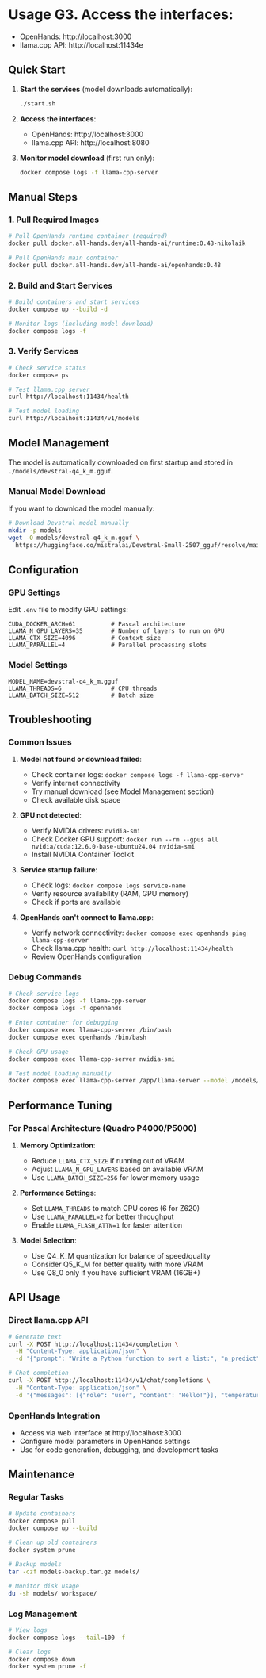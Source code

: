 # Usage G3. **Access the interfaces**:
   - OpenHands: http://localhost:3000
   - llama.cpp API: http://localhost:11434e

## Quick Start

1. **Start the services** (model downloads automatically):
   ```bash
   ./start.sh
   ```

2. **Access the interfaces**:
   - OpenHands: http://localhost:3000
   - llama.cpp API: http://localhost:8080

3. **Monitor model download** (first run only):
   ```bash
   docker compose logs -f llama-cpp-server
   ```

## Manual Steps

### 1. Pull Required Images
```bash
# Pull OpenHands runtime container (required)
docker pull docker.all-hands.dev/all-hands-ai/runtime:0.48-nikolaik

# Pull OpenHands main container
docker pull docker.all-hands.dev/all-hands-ai/openhands:0.48
```

### 2. Build and Start Services
```bash
# Build containers and start services
docker compose up --build -d

# Monitor logs (including model download)
docker compose logs -f
```

### 3. Verify Services
```bash
# Check service status
docker compose ps

# Test llama.cpp server
curl http://localhost:11434/health

# Test model loading
curl http://localhost:11434/v1/models
```

## Model Management

The model is automatically downloaded on first startup and stored in `./models/devstral-q4_k_m.gguf`.

### Manual Model Download
If you want to download the model manually:
```bash
# Download Devstral model manually
mkdir -p models
wget -O models/devstral-q4_k_m.gguf \
  https://huggingface.co/mistralai/Devstral-Small-2507_gguf/resolve/main/Devstral-Small-2507-Q4_K_M.gguf
```

## Configuration

### GPU Settings
Edit `.env` file to modify GPU settings:
```env
CUDA_DOCKER_ARCH=61          # Pascal architecture
LLAMA_N_GPU_LAYERS=35        # Number of layers to run on GPU
LLAMA_CTX_SIZE=4096          # Context size
LLAMA_PARALLEL=4             # Parallel processing slots
```

### Model Settings
```env
MODEL_NAME=devstral-q4_k_m.gguf
LLAMA_THREADS=6              # CPU threads
LLAMA_BATCH_SIZE=512         # Batch size
```

## Troubleshooting

### Common Issues

1. **Model not found or download failed**:
   - Check container logs: `docker compose logs -f llama-cpp-server`
   - Verify internet connectivity
   - Try manual download (see Model Management section)
   - Check available disk space

2. **GPU not detected**:
   - Verify NVIDIA drivers: `nvidia-smi`
   - Check Docker GPU support: `docker run --rm --gpus all nvidia/cuda:12.6.0-base-ubuntu24.04 nvidia-smi`
   - Install NVIDIA Container Toolkit

3. **Service startup failure**:
   - Check logs: `docker compose logs service-name`
   - Verify resource availability (RAM, GPU memory)
   - Check if ports are available

4. **OpenHands can't connect to llama.cpp**:
   - Verify network connectivity: `docker compose exec openhands ping llama-cpp-server`
   - Check llama.cpp health: `curl http://localhost:11434/health`
   - Review OpenHands configuration

### Debug Commands

```bash
# Check service logs
docker compose logs -f llama-cpp-server
docker compose logs -f openhands

# Enter container for debugging
docker compose exec llama-cpp-server /bin/bash
docker compose exec openhands /bin/bash

# Check GPU usage
docker compose exec llama-cpp-server nvidia-smi

# Test model loading manually
docker compose exec llama-cpp-server /app/llama-server --model /models/devstral-q4_k_m.gguf --host 0.0.0.0 --port 11434
```

## Performance Tuning

### For Pascal Architecture (Quadro P4000/P5000)

1. **Memory Optimization**:
   - Reduce `LLAMA_CTX_SIZE` if running out of VRAM
   - Adjust `LLAMA_N_GPU_LAYERS` based on available VRAM
   - Use `LLAMA_BATCH_SIZE=256` for lower memory usage

2. **Performance Settings**:
   - Set `LLAMA_THREADS` to match CPU cores (6 for Z620)
   - Use `LLAMA_PARALLEL=2` for better throughput
   - Enable `LLAMA_FLASH_ATTN=1` for faster attention

3. **Model Selection**:
   - Use Q4_K_M quantization for balance of speed/quality
   - Consider Q5_K_M for better quality with more VRAM
   - Use Q8_0 only if you have sufficient VRAM (16GB+)

## API Usage

### Direct llama.cpp API
```bash
# Generate text
curl -X POST http://localhost:11434/completion \
  -H "Content-Type: application/json" \
  -d '{"prompt": "Write a Python function to sort a list:", "n_predict": 100}'

# Chat completion
curl -X POST http://localhost:11434/v1/chat/completions \
  -H "Content-Type: application/json" \
  -d '{"messages": [{"role": "user", "content": "Hello!"}], "temperature": 0.7}'
```

### OpenHands Integration
- Access via web interface at http://localhost:3000
- Configure model parameters in OpenHands settings
- Use for code generation, debugging, and development tasks

## Maintenance

### Regular Tasks
```bash
# Update containers
docker compose pull
docker compose up --build

# Clean up old containers
docker system prune

# Backup models
tar -czf models-backup.tar.gz models/

# Monitor disk usage
du -sh models/ workspace/
```

### Log Management
```bash
# View logs
docker compose logs --tail=100 -f

# Clear logs
docker compose down
docker system prune -f
```
